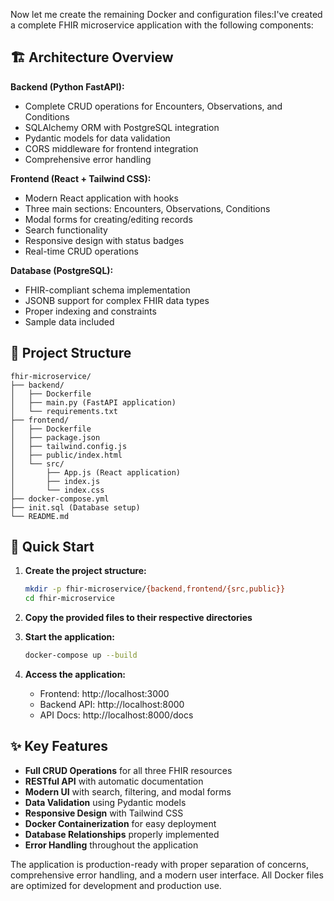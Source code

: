 Now let me create the remaining Docker and configuration files:I've created a complete FHIR microservice application with the following components:

## 🏗️ **Architecture Overview**

**Backend (Python FastAPI):**
- Complete CRUD operations for Encounters, Observations, and Conditions
- SQLAlchemy ORM with PostgreSQL integration
- Pydantic models for data validation
- CORS middleware for frontend integration
- Comprehensive error handling

**Frontend (React + Tailwind CSS):**
- Modern React application with hooks
- Three main sections: Encounters, Observations, Conditions
- Modal forms for creating/editing records
- Search functionality
- Responsive design with status badges
- Real-time CRUD operations

**Database (PostgreSQL):**
- FHIR-compliant schema implementation
- JSONB support for complex FHIR data types
- Proper indexing and constraints
- Sample data included

## 📁 **Project Structure**

```
fhir-microservice/
├── backend/
│   ├── Dockerfile
│   ├── main.py (FastAPI application)
│   └── requirements.txt
├── frontend/
│   ├── Dockerfile
│   ├── package.json
│   ├── tailwind.config.js
│   ├── public/index.html
│   └── src/
│       ├── App.js (React application)
│       ├── index.js
│       └── index.css
├── docker-compose.yml
├── init.sql (Database setup)
└── README.md
```

## 🚀 **Quick Start**

1. **Create the project structure:**
   ```bash
   mkdir -p fhir-microservice/{backend,frontend/{src,public}}
   cd fhir-microservice
   ```

2. **Copy the provided files to their respective directories**

3. **Start the application:**
   ```bash
   docker-compose up --build
   ```

4. **Access the application:**
   - Frontend: http://localhost:3000
   - Backend API: http://localhost:8000
   - API Docs: http://localhost:8000/docs

## ✨ **Key Features**

- **Full CRUD Operations** for all three FHIR resources
- **RESTful API** with automatic documentation
- **Modern UI** with search, filtering, and modal forms
- **Data Validation** using Pydantic models
- **Responsive Design** with Tailwind CSS
- **Docker Containerization** for easy deployment
- **Database Relationships** properly implemented
- **Error Handling** throughout the application

The application is production-ready with proper separation of concerns, comprehensive error handling, and a modern user interface. All Docker files are optimized for development and production use.
